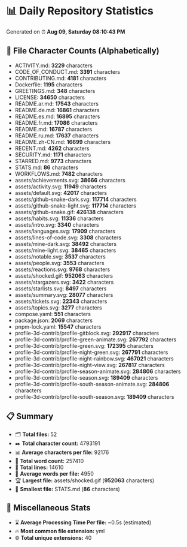 # 📊 Daily Repository Statistics
Generated on ⏰ **Aug 09, Saturday 08:10:43 PM**

## 📂 File Character Counts (Alphabetically)
- ACTIVITY.md: **3229** characters
- CODE_OF_CONDUCT.md: **3391** characters
- CONTRIBUTING.md: **4181** characters
- Dockerfile: **1195** characters
- GREETINGS.md: **348** characters
- LICENSE: **34650** characters
- README.ar.md: **17543** characters
- README.de.md: **16861** characters
- README.es.md: **16895** characters
- README.fr.md: **17086** characters
- README.md: **16787** characters
- README.ru.md: **17637** characters
- README.zh-CN.md: **16699** characters
- RECENT.md: **4262** characters
- SECURITY.md: **1171** characters
- STARRED.md: **9773** characters
- STATS.md: **86** characters
- WORKFLOWS.md: **7482** characters
- assets/achievements.svg: **38666** characters
- assets/activity.svg: **11949** characters
- assets/default.svg: **42017** characters
- assets/github-snake-dark.svg: **117714** characters
- assets/github-snake-light.svg: **117714** characters
- assets/github-snake.gif: **426138** characters
- assets/habits.svg: **11336** characters
- assets/intro.svg: **3340** characters
- assets/languages.svg: **17909** characters
- assets/lines-of-code.svg: **3308** characters
- assets/mine-dark.svg: **38492** characters
- assets/mine-light.svg: **38465** characters
- assets/notable.svg: **3537** characters
- assets/people.svg: **3553** characters
- assets/reactions.svg: **9768** characters
- assets/shocked.gif: **952063** characters
- assets/stargazers.svg: **3422** characters
- assets/starlists.svg: **8497** characters
- assets/summary.svg: **28077** characters
- assets/tickets.svg: **22343** characters
- assets/topics.svg: **3277** characters
- compose.yaml: **551** characters
- package.json: **2069** characters
- pnpm-lock.yaml: **15547** characters
- profile-3d-contrib/profile-gitblock.svg: **292917** characters
- profile-3d-contrib/profile-green-animate.svg: **267792** characters
- profile-3d-contrib/profile-green.svg: **172395** characters
- profile-3d-contrib/profile-night-green.svg: **267791** characters
- profile-3d-contrib/profile-night-rainbow.svg: **467021** characters
- profile-3d-contrib/profile-night-view.svg: **267817** characters
- profile-3d-contrib/profile-season-animate.svg: **284806** characters
- profile-3d-contrib/profile-season.svg: **189409** characters
- profile-3d-contrib/profile-south-season-animate.svg: **284806** characters
- profile-3d-contrib/profile-south-season.svg: **189409** characters

## 📋 Summary
- 🗂️ **Total files:** 52
- ✒️ **Total character count:** 4793191
- 📊 **Average characters per file:** 92176
- 📝 **Total word count:** 257410
- 🧾 **Total lines:** 14610
- 📐 **Average words per file:** 4950
- 🏆 **Largest file:** assets/shocked.gif (**952063** characters)
- 🥉 **Smallest file:** STATS.md (**86** characters)

## 🌟 Miscellaneous Stats
- ⌛ **Average Processing Time Per file:** ~0.5s (estimated)
- 🔥 **Most common file extension:** yml
- 🌐 **Total unique extensions:** 40
